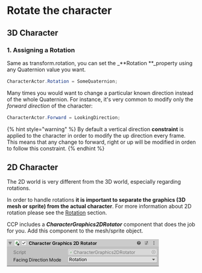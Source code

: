 # Rotate the character

## 3D Character

### 1. Assigning a Rotation

Same as transform.rotation, you can set the _**Rotation **_property using any Quaternion value you want.

```csharp
CharacterActor.Rotation = SomeQuaternion;
```

Many times you would want to change a particular known direction instead of the whole Quaternion. For instance, it's very common to modify only the _forward direction_ of the character:

```csharp
CharacterActor.Forward = LookingDirection;
```

{% hint style="warning" %}
By default a vertical direction **constraint** is applied to the character in order to modify the up direction every frame. This means that any change to forward, right or up will be modified in orden to follow this constraint.
{% endhint %}

## 2D Character

The 2D world is very different from the 3D world, especially regarding rotations. 

In order to handle rotations **it is important to separate the graphics (3D mesh or sprite) from the actual character**. For more information about 2D rotation please see the  [Rotation](../../fundamentals/untitled/character-actor/rotation.md#2d-vs-3d) section.

CCP includes a _**CharacterGraphics2DRotator**_  component that does the job for you. Add this component to the mesh/sprite object.

![](<../../.gitbook/assets/imagen (69).png>)

